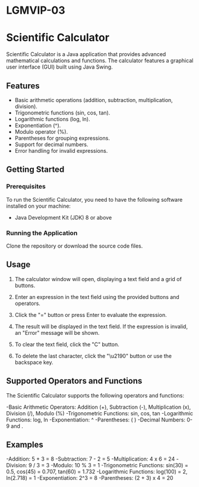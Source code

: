 # LGMVIP-03
# Scientific Calculator

Scientific Calculator is a Java application that provides advanced mathematical calculations and functions. The calculator features a graphical user interface (GUI) built using Java Swing.

## Features

- Basic arithmetic operations (addition, subtraction, multiplication, division).
- Trigonometric functions (sin, cos, tan).
- Logarithmic functions (log, ln).
- Exponentiation (^).
- Modulo operator (%).
- Parentheses for grouping expressions.
- Support for decimal numbers.
- Error handling for invalid expressions.

## Getting Started

### Prerequisites

To run the Scientific Calculator, you need to have the following software installed on your machine:

- Java Development Kit (JDK) 8 or above

### Running the Application

  Clone the repository or download the source code files.
## Usage
1. The calculator window will open, displaying a text field and a grid of buttons.

2. Enter an expression in the text field using the provided buttons and operators.

3. Click the "=" button or press Enter to evaluate the expression.

4. The result will be displayed in the text field. If the expression is invalid, an "Error" message will be shown.

5. To clear the text field, click the "C" button.

6. To delete the last character, click the "\u2190" button or use the backspace key.

## Supported Operators and Functions
The Scientific Calculator supports the following operators and functions:

-Basic Arithmetic Operators: Addition (+), Subtraction (-), Multiplication (x), Division (/), Modulo (%)
-Trigonometric Functions: sin, cos, tan
-Logarithmic Functions: log, ln
-Exponentiation: ^
-Parentheses: ( )
-Decimal Numbers: 0-9 and .

## Examples
-Addition: 5 + 3 = 8
-Subtraction: 7 - 2 = 5
-Multiplication: 4 x 6 = 24
-Division: 9 / 3 = 3
-Modulo: 10 % 3 = 1
-Trigonometric Functions: sin(30) = 0.5, cos(45) = 0.707, tan(60) = 1.732
-Logarithmic Functions: log(100) = 2, ln(2.718) = 1
-Exponentiation: 2^3 = 8
-Parentheses: (2 + 3) x 4 = 20


